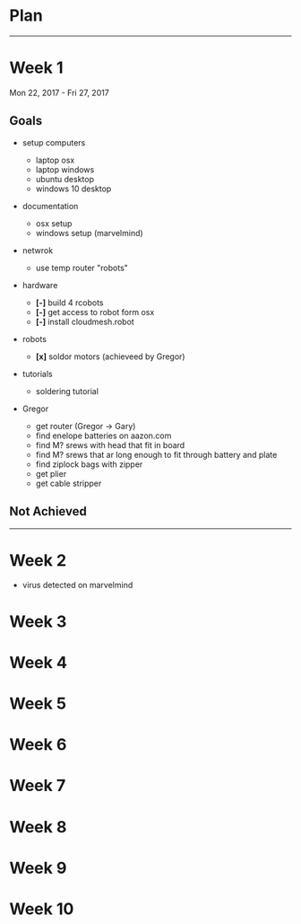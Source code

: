 # Plan

-----
# Week 1

Mon 22, 2017 - Fri 27, 2017

## Goals

* setup computers
	
	* laptop osx
	* laptop windows
	* ubuntu desktop
	* windows 10 desktop
	
* documentation

	* osx setup
	* windows setup (marvelmind)
	
* netwrok

	* use temp router "robots"
	
* hardware

	* **[-]** build 4 rcobots
	* **[-]** get access to robot form osx
	* **[-]** install cloudmesh.robot
	
* robots

	* **[x]** soldor motors (achieveed by Gregor)	
	
* tutorials
	* soldering tutorial

* Gregor

	* get router (Gregor -> Gary)
	* find enelope batteries on aazon.com 
	* find M? srews with head that fit in board
	* find M? srews that ar long enough to fit through battery and plate
	* find ziplock bags with zipper
	* get plier
	* get cable stripper
	



## Not Achieved

-----

# Week 2

* virus detected on marvelmind


# Week 3

# Week 4

# Week 5

# Week 6

# Week 7

# Week 8

# Week 9

# Week 10






